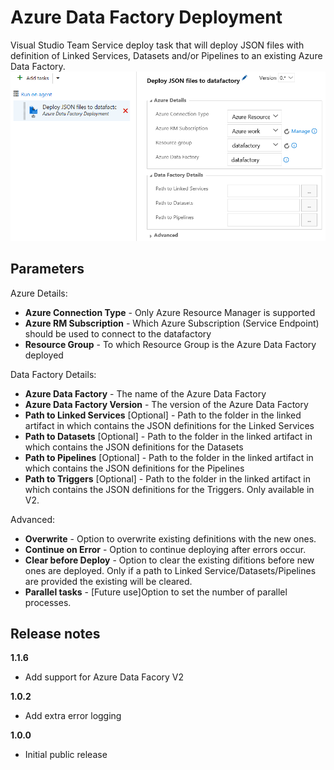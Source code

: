 # Azure Data Factory Deployment

Visual Studio Team Service deploy task that will deploy JSON files with definition of Linked Services, Datasets and/or Pipelines to an existing Azure Data Factory. 
![](../images/screenshot-2.png)

## Parameters

Azure Details:
- **Azure Connection Type** - Only Azure Resource Manager is supported
- **Azure RM Subscription** - Which Azure Subscription (Service Endpoint) should be used to connect to the datafactory
- **Resource Group** - To which Resource Group is the Azure Data Factory deployed

Data Factory Details:
- **Azure Data Factory** - The name of the Azure Data Factory
- **Azure Data Factory Version** - The version of the Azure Data Factory
- **Path to Linked Services** [Optional] - Path to the folder in the linked artifact in which contains the JSON definitions for the Linked Services
- **Path to Datasets** [Optional] - Path to the folder in the linked artifact in which contains the JSON definitions for the Datasets
- **Path to Pipelines** [Optional] - Path to the folder in the linked artifact in which contains the JSON definitions for the Pipelines
- **Path to Triggers** [Optional] - Path to the folder in the linked artifact in which contains the JSON definitions for the Triggers. Only available in V2.

Advanced:
- **Overwrite** - Option to overwrite existing definitions with the new ones.
- **Continue on Error** - Option to continue deploying after errors occur.
- **Clear before Deploy** - Option to clear the existing difitions before new ones are deployed. Only if a path to Linked Service/Datasets/Pipelines are provided the existing will be cleared.
- **Parallel tasks** - [Future use]Option to set the number of parallel processes.

## Release notes

**1.1.6**
- Add support for Azure Data Facory V2

**1.0.2**
- Add extra error logging

**1.0.0**
- Initial public release